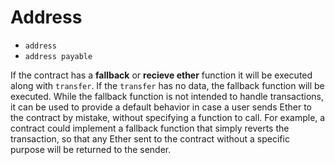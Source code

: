 # Address
- `address`
- `address payable`

If the contract has a **fallback** or **recieve ether** function it will be executed along with `transfer`. If the `transfer` has no data, the fallback function will be executed. While the fallback function is not intended to handle transactions, it can be used to provide a default behavior in case a user sends Ether to the contract by mistake, without specifying a function to call. For example, a contract could implement a fallback function that simply reverts the transaction, so that any Ether sent to the contract without a specific purpose will be returned to the sender.